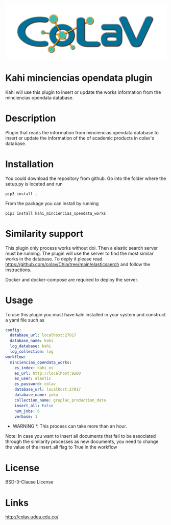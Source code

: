 <center><img src="https://raw.githubusercontent.com/colav/colav.github.io/master/img/Logo.png"/></center>

# Kahi minciencias opendata plugin 
Kahi will use this plugin to insert or update the works information from the minciencias opendata database.

# Description
Plugin that reads the information from minciencias opendata database to insert or update the information of the of academic products in colav's database.

# Installation
You could download the repository from github. Go into the folder where the setup.py is located and run
```shell
pip3 install .
```
From the package you can install by running
```shell
pip3 install kahi_minciencias_opendata_works
```
# Similarity support
This plugin only process works without doi. Then a elastic search server must be running. The plugin will use the server to find the most similar works in the database. To deply it please read https://github.com/colav/Chia/tree/main/elasticsaerch and follow the instructions.

Docker and docker-compose are required to deploy the server.


# Usage
To use this plugin you must have kahi installed in your system and construct a yaml file such as
```yaml
config:
  database_url: localhost:27017
  database_name: kahi
  log_database: kahi
  log_collection: log
workflow:
  minciencias_opendata_works:
    es_index: kahi_es
    es_url: http://localhost:9200
    es_user: elastic
    es_password: colav
    database_url: localhost:27017
    database_name: yuku
    collection_name: gruplac_production_data
    insert_all: False
    num_jobs: 6
    verbose: 1
```
* WARNING *. This process can take more than an hour.

Note: In case you want to insert all documents that fail to be associated through the similarity processes as new documents, you need to change the value of the insert_all flag to True in the workflow

# License
BSD-3-Clause License 

# Links
http://colav.udea.edu.co/

